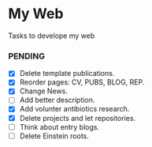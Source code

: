 # My Web

Tasks to develope my web

### PENDING

- [x] Delete template publications.
- [x] Reorder pages: CV, PUBS, BLOG, REP.
- [x] Change News.
- [ ] Add better description.
- [x] Add volunter antibiotics research.
- [X] Delete projects and let repositories. 
- [ ] Think about entry blogs.
- [ ] Delete Einstein roots.